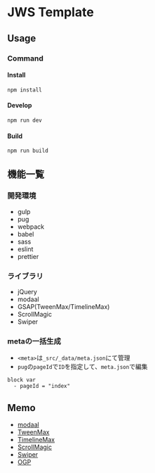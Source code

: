 # JWS Template

## Usage

### Command

#### Install

```
npm install
```

#### Develop

```
npm run dev
```

#### Build

```
npm run build
```

## 機能一覧

### 開発環境

- gulp
- pug
- webpack
- babel
- sass
- eslint
- prettier

### ライブラリ

- jQuery
- modaal
- GSAP(TweenMax/TimelineMax)
- ScrollMagic
- Swiper

### metaの一括生成

- `<meta>`は`_src/_data/meta.json`にて管理
- `pug`の`pageId`で`ID`を指定して、`meta.json`で編集

```
block var
  - pageId = "index"
```

## Memo

- [modaal](http://humaan.com/modaal/)
- [TweenMax](https://greensock.com/docs/v2/TweenMax)
- [TimelineMax](https://greensock.com/docs/v2/TimelineMax)
- [ScrollMagic](https://scrollmagic.io/docs/index.html)
- [Swiper](https://swiperjs.com/api/)
- [OGP](https://digitalidentity.co.jp/blog/seo/ogp-share-setting.html)
